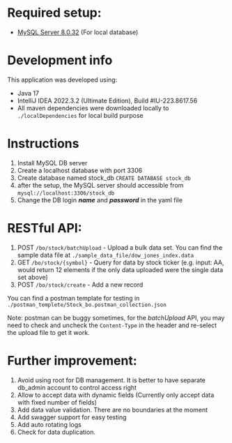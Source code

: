 # Required setup:
* [MySQL Server 8.0.32](https://dev.mysql.com/downloads/windows/installer/8.0.html) (For local database)

# Development info
This application was developed using:
* Java 17 
* IntelliJ IDEA 2022.3.2 (Ultimate Edition), Build #IU-223.8617.56
* All maven dependencies were downloaded locally to `./localDependencies` for local build purpose


# Instructions
1. Install MySQL DB server
2. Create a localhost database with port 3306
3. Create database named stock_db `CREATE DATABASE stock_db`
4. after the setup, the MySQL server should accessible from  `mysql://localhost:3306/stock_db`
5. Change the DB login _**name**_ and _**password**_ in the yaml file

# RESTful API:
1. POST `/bo/stock/batchUpload` - Upload a bulk data set. You can find the sample data file at `./sample_data_file/dow_jones_index.data`
2. GET `/bo/stock/{symbol}` - Query for data by stock ticker (e.g. input: AA, would return 12 elements if the only data uploaded were the single data set above)
3. POST `/bo/stock/create` - Add a new record

You can find a postman template for testing in `./postman_templete/Stock_bo.postman_collection.json`

Note: postman can be buggy sometimes, for the _batchUpload_ API, you may need to check and uncheck the `Content-Type` in the header and re-select the upload file to get it work.

# Further improvement:
1. Avoid using root for DB management. It is better to have separate db_admin account to control access right
2. Allow to accept data with dynamic fields (Currently only accept data with fixed number of fields)
3. Add data value validation. There are no boundaries at the moment
4. Add swagger support for easy testing
5. Add auto rotating logs
6. Check for data duplication.
